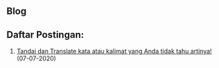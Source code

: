 ## Blog

## Daftar Postingan:

1. [Tandai dan Translate kata atau kalimat yang Anda tidak tahu artinya!](http://arthurlapz.github.io/blog/posts/tandai-dan-translate-tulisan-yang-anda-tidak-tahu_07-07-2020) (07-07-2020)




